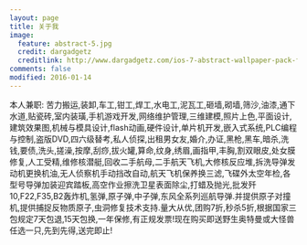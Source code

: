```yaml
---
layout: page
title: 关于我 
image:
  feature: abstract-5.jpg
  credit: dargadgetz
  creditlink: http://www.dargadgetz.com/ios-7-abstract-wallpaper-pack-for-iphone-5-and-ipod-touch-retina/
comments: false
modified: 2016-01-14
---
```

本人兼职: 苦力搬运,装卸,车工,钳工,焊工,水电工,泥瓦工,砸墙,砌墙,筛沙,油漆,通下水道,贴瓷砖,室内装璜,手机游戏开发,网络维护管理,三维建模,照片上色,平面设计,建筑效果图,机械与模具设计,flash动画,硬件设计,单片机开发,嵌入式系统,PLC编程与控制,盗版DVD,四六级替考,私人侦探,出租男女友,婚介,办证,黑枪,黑车,暗杀,洗钱,要债,洗头,搓澡,按摩,刮痧,拔火罐,算命,纹身,绣眉,画指甲,丰胸,割双眼皮,处女膜修复,人工受精,维修核潜艇,回收二手航母,二手航天飞机,大修核反应堆,拆洗导弹发动机更换机油,无人侦察机手动挡改自动,航天飞机保养换三滤,飞碟外太空年检,各型号导弹加装迎宾踏板,高空作业擦洗卫星表面除尘,打蜡及抛光,批发歼10,F22,F35,B2轰炸机,氢弹,原子弹,中子弹,东风全系列巡航导弹.并提供原子对撞机,提供捕捉反物质原子,虫洞修复技术支持.量大从优,团购7折,秒杀5折,根据国家三包规定7天包退,15天包换,一年保修,有正规发票!现在购买即送野生奥特曼或大怪兽任选一只,先到先得,送完即止!

